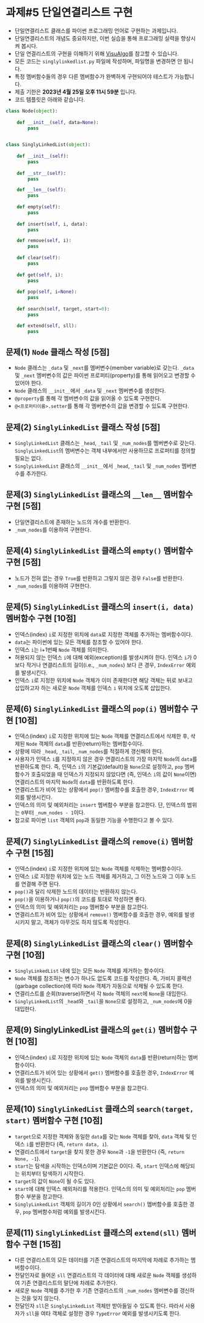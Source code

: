 # 과제#5 단일연결리스트 구현

- 단일연결리스트 클래스를 파이썬 프로그래밍 언어로 구현하는 과제입니다.
- 단일연결리스트의 개념도 중요하지만, 이번 실습을 통해 프로그래밍 실력을 향상시켜 봅시다.
- 단일 연결리스트의 구현을 이해하기 위해 [VisuAlgo](https://visualgo.net/en)를 참고할 수 있습니다.
- 모든 코드는 `singlylinkedlist.py` 파일에 작성하며, 파일명을 변경하면 안 됩니다.
- 특정 멤버함수들의 경우 다른 멤버함수가 완벽하게 구현되어야 테스트가 가능합니다.
- 제출 기한은 **2023년 4월 25일 오후 11시 59분** 입니다.
- 코드 템플릿은 아래와 같습니다.


```Python
class Node(object):
    
    def __init__(self, data=None):
        pass
    

class SinglyLinkedList(object):
    
    def __init__(self):
        pass
        
    def __str__(self):
        pass

    def __len__(self):
        pass 
            
    def empty(self):
        pass
        
    def insert(self, i, data):
        pass

    def remove(self, i):
        pass
              
    def clear(self):
        pass
    
    def get(self, i):
        pass
    
    def pop(self, i=None):
        pass
    
    def search(self, target, start=0):
        pass

    def extend(self, sll):
        pass 
```


## 문제(1)	`Node` 클래스 작성 [5점]
- `Node` 클래스는 `_data` 및 `_next`를 멤버변수(member variable)로 갖는다. `_data` 및 `_next` 멤버변수의 값은 파이썬 프로퍼티(property)를 통해 읽어오고 변경할 수 있어야 한다.
- `Node` 클래스의 `__init__`에서 `_data` 및 `_next` 멤버변수를 생성한다.
- `@property`를 통해 각 멤버변수의 값을 읽어올 수 있도록 구현한다.
- `@<프로퍼티이름>.setter`를 통해 각 멤버변수의 값을 변경할 수 있도록 구현한다.

## 문제(2)	`SinglyLinkedList` 클래스 작성 [5점] 
- `SinglyLinkedList` 클래스는 `_head`, `_tail` 및 `_num_nodes`를 멤버변수로 갖는다. `SinglyLinkedList`의 멤버변수는 객체 내부에서만 사용하므로 프로퍼티를 정의할 필요는 없다.
- `SinglyLinkedList` 클래스의 `__init__`에서 `_head`, `_tail` 및 `_num_nodes` 멤버변수를 추가한다.

## 문제(3)	`SinglyLinkedList` 클래스의 `__len__` 멤버함수 구현 [5점]
- 단일연결리스트에 존재하는 노드의 개수를 반환한다.
- `_num_nodes`를 이용하여 구현한다.

## 문제(4)	`SinglyLinkedList` 클래스의 `empty()` 멤버함수 구현 [5점]
- 노드가 전혀 없는 경우 `True`를 반환하고 그렇지 않은 경우 `False`를 반환한다.
- `_num_nodes`를 이용하여 구현한다.

## 문제(5)	`SinglyLinkedList` 클래스의 `insert(i, data)` 멤버함수 구현 [10점]
- 인덱스(index) `i`로 지정한 위치에 `data`로 지정한 객체를 추가하는 멤버함수이다.
- `data`는 파이썬에 있는 모든 객체를 참조할 수 있어야 한다.
- 인덱스 `i`는 i+1번째 `Node` 객체를 의미한다.
- 허용되지 않는 인덱스 `i`에 대해 예외(exception)를 발생시켜야 한다. 인덱스 `i`가 0보다 작거나 연결리스트의 길이(i.e., `_num_nodes`) 보다 큰 경우, `IndexError` 예외를 발생시킨다.
- 인덱스 `i`로 지정한 위치에 `Node` 객체가 이미 존재한다면 해당 객체는 뒤로 보내고 삽입하고자 하는 새로운 `Node` 객체를 인덱스 `i` 위치에 오도록 삽입한다.

## 문제(6)	`SinglyLinkedList` 클래스의 `pop(i)` 멤버함수 구현 [10점]
- 인덱스(index) `i`로 지정한 위치에 있는 `Node` 객체를 연결리스트에서 삭제한 후, 삭제된 `Node` 객체의 `data`를 반환(return)하는 멤버함수이다.
- 상황에 따라 `_head`, `_tail`, `_num_nodes`를 적절하게 갱신해야 한다.
- 사용자가 인덱스 `i`를 지정하지 않은 경우 연결리스트의 가장 마지막 `Node`의 `data`를 반환하도록 한다. 즉, 인덱스 `i`의 기본값(default)을 `None`으로 설정하고, `pop` 멤버함수가 호출되었을 때 인덱스가 지정되지 않았다면 (즉, 인덱스 `i`의 값이 `None`이면) 연결리스트의 마지막 `Node`의 `data`를 반환하도록 한다.
- 연결리스트가 비어 있는 상황에서 `pop()` 멤버함수를 호출한 경우, `IndexError` 예외를 발생시킨다.
- 인덱스의 의미 및 예외처리는 `insert` 멤버함수 부분을 참고한다. 단, 인덱스의 범위는 `0`부터 `_num_nodes - 1`이다.
- 참고로 파이썬 `list` 객체의 `pop`과 동일한 기능을 수행한다고 볼 수 있다.

## 문제(7)	`SinglyLinkedList` 클래스의 `remove(i)` 멤버함수 구현 [15점]
- 인덱스(index) `i`로 지정한 위치에 있는 `Node` 객체를 삭제하는 멤버함수이다.
- 인덱스 `i`로 지정한 위치에 있는 노드 객체를 제거하고, 그 이전 노드와 그 이후 노드를 연결해 주면 된다. 
- `pop()`과 달리 삭제한 노드의 데이터는 반환하지 않는다.
- `pop()`을 이용하거나 `pop()`의 코드를 토대로 작성하면 좋다.
- 인덱스의 의미 및 예외처리는 `pop` 멤버함수 부분을 참고한다. 
- 연결리스트가 비어 있는 상황에서 `remove()` 멤버함수를 호출한 경우, 예외를 발생시키지 말고, 객체가 아무것도 하지 않도록 작성한다.

## 문제(8) `SinglyLinkedList` 클래스의 `clear()` 멤버함수 구현 [10점]
- `SinglyLinkedList` 내에 있는 모든 `Node` 객체를 제거하는 함수이다.
- `Node` 객체를 참조하는 변수가 하나도 없도록 코드를 작성한다. 즉, 가비지 콜렉션(garbage collection)에 따라 `Node` 객체가 자동으로 삭제될 수 있도록 한다.
- 연결리스트를 순회(traverse)하면서 각 `Node` 객체의 `next`에 `None`을 대입한다.
- `SinglyLinkedList`의 `_head`와 `_tail`을 `None`으로 설정하고, `_num_nodes`에 0을 대입한다.

## 문제(9)	SinglyLinkedList 클래스의 `get(i)` 멤버함수 구현 [10점]
- 인덱스(index) `i`로 지정한 위치에 있는 `Node` 객체의 `data`를 반환(return)하는 멤버함수이다.
- 연결리스트가 비어 있는 상황에서 `get()` 멤버함수를 호출한 경우, `IndexError` 예외를 발생시킨다.
- 인덱스의 의미 및 예외처리는 `pop` 멤버함수 부분을 참고한다.

## 문제(10)	`SinglyLinkedList` 클래스의 `search(target, start)` 멤버함수 구현 [10점]
- `target`으로 지정한 객체와 동일한 `data`를 갖는 `Node` 객체를 찾아, `data` 객체 및 인덱스 `i`를 반환한다 (즉, `return data, i`).
- 연결리스트에서 `target`을 찾지 못한 경우 `None`과 `-1`을 반환한다 (즉, `return None, -1`).
- `start`는 탐색을 시작하는 인덱스이며 기본값은 0이다. 즉, `start` 인덱스에 해당되는 위치부터 탐색하기 시작한다.
- `target`의 값이 `None`이 될 수도 있다.
- `start`에 대해 인덱스 예외처리를 적용한다. 인덱스의 의미 및 예외처리는 `pop` 멤버함수 부분을 참고한다.
- `SinglyLinkedList` 객체의 길이가 0인 상황에서 `search()` 멤버함수를 호출한 경우, `pop` 멤버함수처럼 예외를 발생시킨다.

## 문제(11)	`SinglyLinkedList` 클래스의 `extend(sll)` 멤버함수 구현 [15점]
- 다른 연결리스트의 모든 데이터를 기존 연결리스트의 마지막에 차례로 추가하는 멤버함수이다.
- 전달인자로 들어온 `sll` 연결리스트의 각 데이터에 대해 새로운 `Node` 객체를 생성하여 기존 연결리스트의 말단에 차례로 추가한다.
- 새로운 `Node` 객체를 추가한 후 기존 연결리스트의 `_num_nodes` 멤버변수를 갱신하는 것을 잊지 않는다.
- 전달인자 `sll`은 `SinglyLinkedList` 객체만 받아들일 수 있도록 한다. 따라서 사용자가 `sll`을 여타 객체로 설정한 경우 `TypeError` 예외를 발생시키도록 한다.
